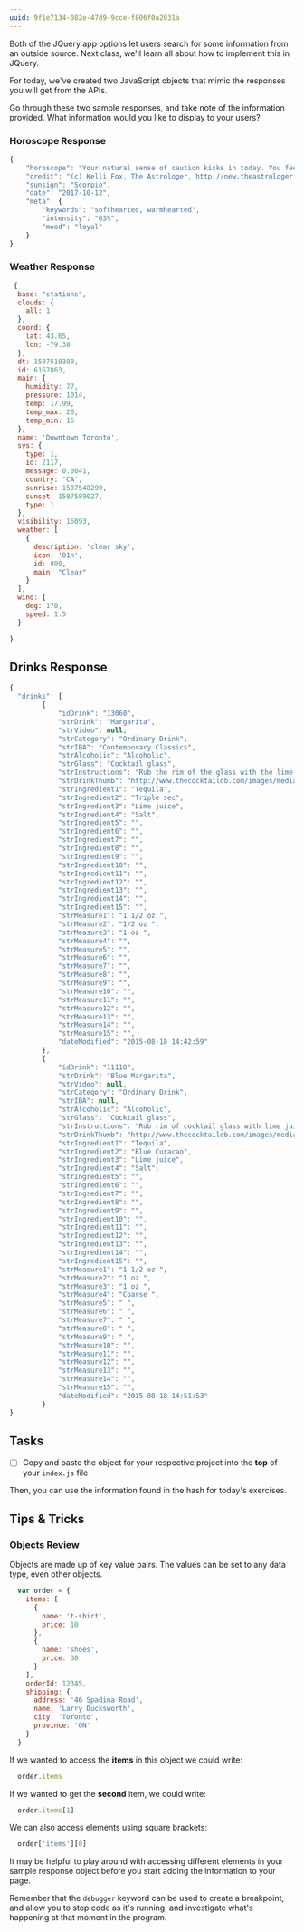 ```yaml
---
uuid: 9f1e7134-082e-47d9-9cce-f806f0a2031a
---
```


Both of the JQuery app options let users search for some information from an outside source. Next class, we'll learn all about how to implement this in JQuery.

For today, we've created two JavaScript objects that mimic the responses you will get from the APIs.

Go through these two sample responses, and take note of the information provided. What information would you like to display to your users?

### Horoscope Response

```javascript
{
    "horoscope": "Your natural sense of caution kicks in today. You feel the urge to stick close to home, or at least familiar faces. Connecting with your people makes you feel safe and emotionally centered. On that note, it's a great day to delve into old photos or other memories from the past. Remind yourself where you came from. Gain insight from exploring the people and places that made you who you are.(c) Kelli Fox, The Astrologer, http://new.theastrologer.com",
    "credit": "(c) Kelli Fox, The Astrologer, http://new.theastrologer.com",
    "sunsign": "Scorpio",
    "date": "2017-10-12",
    "meta": {
        "keywords": "softhearted, warmhearted",
        "intensity": "63%",
        "mood": "loyal"
    }
}
```

### Weather Response
```javascript
 {
  base: "stations",
  clouds: {
    all: 1
  },
  coord: {
    lat: 43.65,
    lon: -79.38
  },
  dt: 1507510380,
  id: 6167863,
  main: {
    humidity: 77,
    pressure: 1014,
    temp: 17.99,
    temp_max: 20,
    temp_min: 16
  },
  name: 'Downtown Toronto',
  sys: {
    type: 1,
    id: 2117,
    message: 0.0041,
    country: 'CA',
    sunrise: 1507548290,
    sunset: 1507589027,
    type: 1
  },
  visibility: 16093,
  weather: [
    {
      description: 'clear sky',
      icon: '01n',
      id: 800,
      main: "Clear"
    }
  ],
  wind: {
    deg: 170,
    speed: 1.5
  }

}
```

## Drinks Response

```javascript
{
  "drinks": [
        {
            "idDrink": "13060",
            "strDrink": "Margarita",
            "strVideo": null,
            "strCategory": "Ordinary Drink",
            "strIBA": "Contemporary Classics",
            "strAlcoholic": "Alcoholic",
            "strGlass": "Cocktail glass",
            "strInstructions": "Rub the rim of the glass with the lime slice to make the salt stick to it. Take care to moisten only the outer rim and sprinkle the salt on it. The salt should present to the lips of the imbiber and never mix into the cocktail. Shake the other ingredients with ice, then carefully pour into the glass.",
            "strDrinkThumb": "http://www.thecocktaildb.com/images/media/drink/wpxpvu1439905379.jpg",
            "strIngredient1": "Tequila",
            "strIngredient2": "Triple sec",
            "strIngredient3": "Lime juice",
            "strIngredient4": "Salt",
            "strIngredient5": "",
            "strIngredient6": "",
            "strIngredient7": "",
            "strIngredient8": "",
            "strIngredient9": "",
            "strIngredient10": "",
            "strIngredient11": "",
            "strIngredient12": "",
            "strIngredient13": "",
            "strIngredient14": "",
            "strIngredient15": "",
            "strMeasure1": "1 1/2 oz ",
            "strMeasure2": "1/2 oz ",
            "strMeasure3": "1 oz ",
            "strMeasure4": "",
            "strMeasure5": "",
            "strMeasure6": "",
            "strMeasure7": "",
            "strMeasure8": "",
            "strMeasure9": "",
            "strMeasure10": "",
            "strMeasure11": "",
            "strMeasure12": "",
            "strMeasure13": "",
            "strMeasure14": "",
            "strMeasure15": "",
            "dateModified": "2015-08-18 14:42:59"
        },
        {
            "idDrink": "11118",
            "strDrink": "Blue Margarita",
            "strVideo": null,
            "strCategory": "Ordinary Drink",
            "strIBA": null,
            "strAlcoholic": "Alcoholic",
            "strGlass": "Cocktail glass",
            "strInstructions": "Rub rim of cocktail glass with lime juice. Dip rim in coarse salt. Shake tequila, blue curacao, and lime juice with ice, strain into the salt-rimmed glass, and serve.",
            "strDrinkThumb": "http://www.thecocktaildb.com/images/media/drink/qtvvyq1439905913.jpg",
            "strIngredient1": "Tequila",
            "strIngredient2": "Blue Curacao",
            "strIngredient3": "Lime juice",
            "strIngredient4": "Salt",
            "strIngredient5": "",
            "strIngredient6": "",
            "strIngredient7": "",
            "strIngredient8": "",
            "strIngredient9": "",
            "strIngredient10": "",
            "strIngredient11": "",
            "strIngredient12": "",
            "strIngredient13": "",
            "strIngredient14": "",
            "strIngredient15": "",
            "strMeasure1": "1 1/2 oz ",
            "strMeasure2": "1 oz ",
            "strMeasure3": "1 oz ",
            "strMeasure4": "Coarse ",
            "strMeasure5": " ",
            "strMeasure6": " ",
            "strMeasure7": " ",
            "strMeasure8": " ",
            "strMeasure9": " ",
            "strMeasure10": "",
            "strMeasure11": "",
            "strMeasure12": "",
            "strMeasure13": "",
            "strMeasure14": "",
            "strMeasure15": "",
            "dateModified": "2015-08-18 14:51:53"
        }
}
```

## Tasks

- [ ] Copy and paste the object for your respective project into the **top** of your `index.js` file


Then, you can use the information found in the hash for today's exercises.

## Tips & Tricks

### Objects Review

Objects are made up of key value pairs. The values can be set to any data type, even other objects.

```javascript
  var order = {
    items: [
      {
        name: 't-shirt',
        price: 10
      },
      {
        name: 'shoes',
        price: 30
      }
    ],
    orderId: 12345,
    shipping: {
      address: '46 Spadina Road',
      name: 'Larry Ducksworth',
      city: 'Toronto',
      province: 'ON'
    }
  }
```

If we wanted to access the **items** in this object we could write:

```javascript
  order.items
```

If we wanted to get the **second** item, we could write:

```javascript
  order.items[1]
```

We can also access elements using square brackets:

```javascript
  order['items'][0]
```


It may be helpful to play around with accessing different elements in your sample response object before
you start adding the information to your page.

Remember that the `debugger` keyword can be used to create a breakpoint, and allow you to stop code as it's running, and investigate what's happening at that moment in the program.

